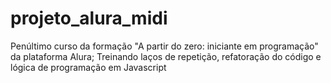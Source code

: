 # projeto_alura_midi
Penúltimo curso da formação "A partir do zero: iniciante em programação" da plataforma Alura; Treinando laços de repetição, refatoração do código e lógica de programação em Javascript
